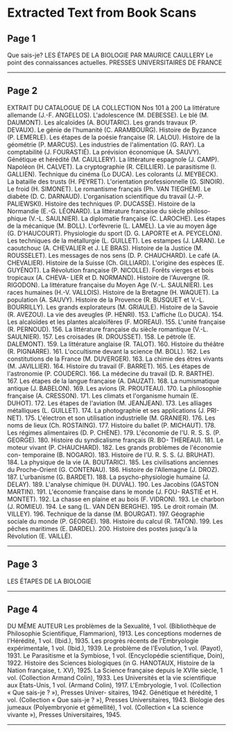 # Extracted Text from Book Scans

## Page 1

Que
sais-je?
LES ÉTAPES
DE
LA BIOLOGIE
PAR MAURICE CAULLERY
Le point
des
connaissances
actuelles.
PRESSES UNIVERSITAIRES
DE FRANCE

---

## Page 2

EXTRAIT DU CATALOGUE DE LA COLLECTION
Nos 101 à 200
La littérature allemande (J.-F. ANGELLOS).
L'adolescence (M. DEBESSE).
Le blé (M. DAUMONT).
Les alcaloïdes (A. BOUTARIC).
Les grands travaux (P. DEVAUX).
Le génie de l'humanité (C. ARAMBOURG).
Histoire de Byzance (P. LEMERLE).
Les étapes de la poésie française (R. LALOU).
Histoire de la géométrie (P. MARCUS).
Les industries de l'alimentation (G. RAY).
La comptabilité (J. FOURASTIÉ).
La prévision économique (A. SAUVY).
Génétique et hérédité (M. CAULLERY).
La littérature espagnole (J. CAMP).
Napoléon (H. CALVET).
La cryptographie (R. CEILLIER).
Le parasitisme (I. GALLIEN).
Technique du cinéma (Lo DUCA).
Les colorants (J. MEYBECK).
La bataille des trusts (H. PEYRET).
L'orientation professionnelle (G. SINOIR).
Le froid (H. SIMONET).
Le romantisme français (Ph. VAN TIEGHEM).
Le diabète (D. C. DARNAUD).
L'organisation scientifique du travail (J.-P.
PALIEWSKI).
Histoire des techniques (P. DUCASSÉ).
Histoire de la Normandie (E.-G. LÉONARD).
La littérature française du siècle philoso-
phique (V.-L. SAULNIER).
La diplomatie française (C. LAROCHE).
Les étapes de la mécanique (M. BOLL).
L'orfèvrerie (L. LAMEL).
La vie au moyen âge (G. D'HAUCOURT).
Physiologie du sport (D. G. LAPORTE et
A. PEYCELON).
Les techniques de la métallurgie (L. GUILLET).
Les estampes (J. LARAN).
Le caoutchouc (A. CHEVALIER et J. LE BRAS).
Histoire de la Justice (M. ROUSSELET).
Les messages de nos sens (D. P. CHAUCHARD).
Le café (A. CHEVALIER).
Histoire de la Suisse (Ch. GILLIARD).
L'origine des espèces (E. GUYÉNOT).
La Révolution française (P. NICOLLE).
Forêts vierges et bois tropicaux (A. CHEVA-
LIER et D. NORMAND).
Histoire de l'Auvergne (R. RIGODON).
La littérature française du Moyen Age
(V.-L. SAULNIER).
Les races humaines (H.-V. VALLOIS).
Histoire de la Bretagne (H. WAQUET).
La population (A. SAUVY).
Histoire de la Provence (R. BUSQUET et
V.-L. BOURRILLY).
Les grands explorateurs (M. GRIAULE).
Histoire de la Savoie (R. AVEZOU).
La vie des aveugles (P. HENRI).
153. L'affiche (Lo DUCA).
154. Les alcaloïdes et les plantes alcaloïfères
(F. MOREAU).
155. L'unité française (R. PERNOUD).
156. La littérature française du siècle romantique
(V.-L. SAULNIER).
157. Les croisades (R. DROUSSET).
158. Le pétrole (E. DALEMONT).
159. La littérature anglaise (R. TALOT).
160. Histoire du théâtre (R. PIGNARRE).
161. L'occultisme devant la science (M. BOLL).
162. Les constitutions de la France (M. DUVERGER).
163. La chimie des êtres vivants (M. JAVILLIER).
164. Histoire du travail (F. BARRET).
165. Les étapes de l'astronomie (P. COUDERC).
166. La médecine du travail (D. R. BARTHE).
167. Les étapes de la langue française (A. DAUZAT).
168. La numismatique antique (J. BABELON).
169. Les avions (R. PROUTEAU).
170. La philosophie française (A. CRESSON).
171. Les climats et l'organisme humain (E.
DUHOT).
172. Les étapes de l'aviation (M. JEANJEAN).
173. Les alliages métalliques (L. GUILLET).
174. La photographie et ses applications (J. PRI-
NET).
175. L'électron et son utilisation industrielle
(M. GRANIER).
176. Les noms de lieux (Ch. ROSTAING).
177. Histoire du ballet (P. MICHAUT).
178. Les régimes alimentaires (D. P. CHÈNE).
179. L'économie de l'U. R. S. S. (P. GEORGE).
180. Histoire du syndicalisme français (R. BO-
THEREAU).
181. Le moteur vivant (P. CHAUCHARD).
182. Les grands problèmes de l'économie con-
temporaine (B. NOGARO).
183. Histoire de l'U. R. S. S. (J. BRUHAT).
184. La physique de la vie (A. BOUTARIC).
185. Les civilisations anciennes du Proche-Orient
(G. CONTENAU).
186. Histoire de l'Allemagne (J. DROZ).
187. L'urbanisme (G. BARDET).
188. La psycho-physiologie humaine (J. DELAY).
189. L'analyse chimique (H. DUVAL).
190. Les Jacobins (GASTON MARTIN).
191. L'économie française dans le monde (J. FOU-
RASTIÉ et H. MONTET).
192. La chasse en plaine et au bois (F. VIDRON).
193. Le charbon (J. ROMIEU).
194. Le sang (L. VAN DEN BERGHE).
195. Le droit romain (M. VILLEY).
196. Technique de la danse (M. BOURGAT).
197. Géographie sociale du monde (P. GEORGE).
198. Histoire du calcul (R. TATON).
199. Les pêches maritimes (E. DARDEL).
200. Histoire des postes jusqu'à la Révolution
(E. VAILLÉ).

---

## Page 3

LES ÉTAPES DE LA BIOLOGIE

---

## Page 4

DU MÊME AUTEUR
Les problèmes de la Sexualité, 1 vol. (Bibliothèque de Philosophie
Scientifique, Flammarion), 1913.
Les conceptions modernes de l'Hérédité, 1 vol. (Ibid.), 1935.
Les progrès récents de l'Embryologie expérimentale, 1 vol. (Ibid.),
1939.
Le problème de l'Evolution, 1 vol. (Payot), 1931.
Le Parasitisme et la Symbiose, 1 vol. (Encyclopédie scientifique,
Doin), 1922.
Histoire des Sciences biologiques (in G. HANOTAUX, Histoire de la
Nation française, t. XV), 1925.
La Science française depuis le XVIIe siècle, 1 vol. (Collection
Armand Colin), 1933.
Les Universités et la vie scientifique aux Etats-Unis, 1 vol. (Armand
Colin), 1917.
L'Embryologie, 1 vol. (Collection « Que sais-je ? »), Presses Univer-
sitaires, 1942.
Génétique et hérédité, 1 vol. (Collection « Que sais-je ? »), Presses
Universitaires, 1943.
Biologie des jumeaux (Polyembryonie et gémellité), 1 vol. (Collection
« La science vivante »), Presses Universitaires, 1945.

---

